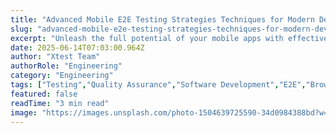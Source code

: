 ```yaml
---
title: "Advanced Mobile E2E Testing Strategies Techniques for Modern Development"
slug: "advanced-mobile-e2e-testing-strategies-techniques-for-modern-development"
excerpt: "Unleash the full potential of your mobile apps with effective end-to-end (E2E) testing strategies. Discover the best practices, tools, and innovative techniques to ensure impeccable functionality, seamless user experience, and impeccable security in our comprehensive guide to Mobile E2E Testing Strategies. Tune in to stay ahead of the curve in a mobile-first digital landscape!"
date: 2025-06-14T07:03:00.964Z
author: "Xtest Team"
authorRole: "Engineering"
category: "Engineering"
tags: ["Testing","Quality Assurance","Software Development","E2E","Browser Testing"]
featured: false
readTime: "3 min read"
image: "https://images.unsplash.com/photo-1504639725590-34d0984388bd?w=1200&h=600&fit=crop"
---
```


